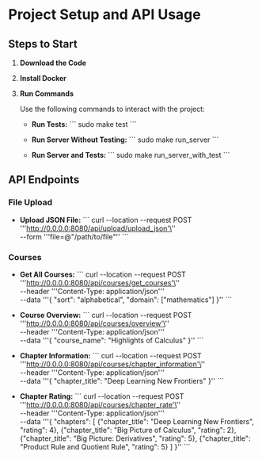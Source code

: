 # Project Setup and API Usage

## Steps to Start

1. **Download the Code**
2. **Install Docker**
3. **Run Commands**

   Use the following commands to interact with the project:

   - **Run Tests:**
     \`\`\`
     sudo make test
     \`\`\`

   - **Run Server Without Testing:**
     \`\`\`
     sudo make run_server
     \`\`\`

   - **Run Server and Tests:**
     \`\`\`
     sudo make run_server_with_test
     \`\`\`

## API Endpoints

### File Upload

- **Upload JSON File:**
  \`\`\`
  curl --location --request POST '\''http://0.0.0.0:8080/api/upload/upload_json'\'' \
  --form '\''file=@"/path/to/file"'\'
  \`\`\`

### Courses

- **Get All Courses:**
  \`\`\`
  curl --location --request POST '\''http://0.0.0.0:8080/api/courses/get_courses'\'' \
  --header '\''Content-Type: application/json'\'' \
  --data '\''{ "sort": "alphabetical", "domain": ["mathematics"] }'\'
  \`\`\`

- **Course Overview:**
  \`\`\`
  curl --location --request POST '\''http://0.0.0.0:8080/api/courses/overview'\'' \
  --header '\''Content-Type: application/json'\'' \
  --data '\''{ "course_name": "Highlights of Calculus" }'\'
  \`\`\`

- **Chapter Information:**
  \`\`\`
  curl --location --request POST '\''http://0.0.0.0:8080/api/courses/chapter_information'\'' \
  --header '\''Content-Type: application/json'\'' \
  --data '\''{ "chapter_title": "Deep Learning New Frontiers" }'\'
  \`\`\`

- **Chapter Rating:**
  \`\`\`
  curl --location --request POST '\''http://0.0.0.0:8080/api/courses/chapter_rate'\'' \
  --header '\''Content-Type: application/json'\'' \
  --data '\''{ "chapters": [ {"chapter_title": "Deep Learning New Frontiers", "rating": 4}, {"chapter_title": "Big Picture of Calculus", "rating": 2}, {"chapter_title": "Big Picture: Derivatives", "rating": 5}, {"chapter_title": "Product Rule and Quotient Rule", "rating": 5} ] }'\'
  \`\`\`
